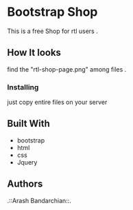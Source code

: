 # Bootstrap Shop

This is a free Shop for rtl users .

## How It looks

find the "rtl-shop-page.png" among files .

### Installing

just copy entire files on your server


## Built With

* bootstrap
* html
* css
* Jquery


## Authors

.::Arash Bandarchian::.

